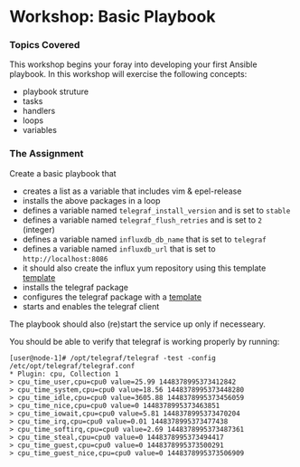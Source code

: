 # Workshop: Basic Playbook

### Topics Covered

This workshop begins your foray into developing your first Ansible playbook. In this workshop will exercise the following concepts:

* playbook struture 
* tasks
* handlers
* loops
* variables

### The Assignment

Create a basic playbook that 

* creates a list as a variable that includes vim & epel-release
* installs the above packages in a loop
* defines a variable named `telegraf_install_version` and is set to `stable`
* defines a variable named `telegraf_flush_retries` and is set to `2` (integer)
* defines a variable named `influxdb_db_name` that is set to `telegraf`
* defines a variable named `influxdb_url` that is set to `http://localhost:8086`
* it should also create the influx yum repository using this template [template](solution/influxdb.repo.j2)
* installs the telegraf package
* configures the telegraf package with a [template](solution/telegraf.conf.j2)
* starts and enables the telegraf client

The playbook should also (re)start the service up only if necesseary.


You should be able to verify that telegraf is working properly by running:

	[user@node-1]# /opt/telegraf/telegraf -test -config /etc/opt/telegraf/telegraf.conf
	* Plugin: cpu, Collection 1
	> cpu_time_user,cpu=cpu0 value=25.99 1448378995373412842
	> cpu_time_system,cpu=cpu0 value=18.56 1448378995373448280
	> cpu_time_idle,cpu=cpu0 value=3605.88 1448378995373456059
	> cpu_time_nice,cpu=cpu0 value=0 1448378995373463851
	> cpu_time_iowait,cpu=cpu0 value=5.81 1448378995373470204
	> cpu_time_irq,cpu=cpu0 value=0.01 1448378995373477438
	> cpu_time_softirq,cpu=cpu0 value=2.69 1448378995373487361
	> cpu_time_steal,cpu=cpu0 value=0 1448378995373494417
	> cpu_time_guest,cpu=cpu0 value=0 1448378995373500291
	> cpu_time_guest_nice,cpu=cpu0 value=0 1448378995373506909
